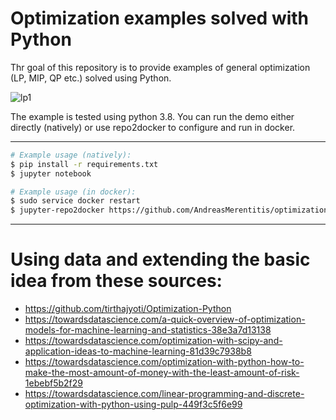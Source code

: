 # Optimization examples solved with Python

Thr goal of this repository is to provide examples of general optimization (LP, MIP, QP etc.) solved using Python.

![lp1](https://people.richland.edu/james/lecture/m116/systems/linear.png)

The example is tested using python 3.8. You can run the demo either directly (natively) or use 
repo2docker to configure and run in docker.

---

```bash
# Example usage (natively): 
$ pip install -r requirements.txt
$ jupyter notebook 
```

```bash
# Example usage (in docker): 
$ sudo service docker restart
$ jupyter-repo2docker https://github.com/AndreasMerentitis/optimization-python-demo.git
```

---

# Using data and extending the basic idea from these sources:
* https://github.com/tirthajyoti/Optimization-Python
* https://towardsdatascience.com/a-quick-overview-of-optimization-models-for-machine-learning-and-statistics-38e3a7d13138
* https://towardsdatascience.com/optimization-with-scipy-and-application-ideas-to-machine-learning-81d39c7938b8
* https://towardsdatascience.com/optimization-with-python-how-to-make-the-most-amount-of-money-with-the-least-amount-of-risk-1ebebf5b2f29
* https://towardsdatascience.com/linear-programming-and-discrete-optimization-with-python-using-pulp-449f3c5f6e99


